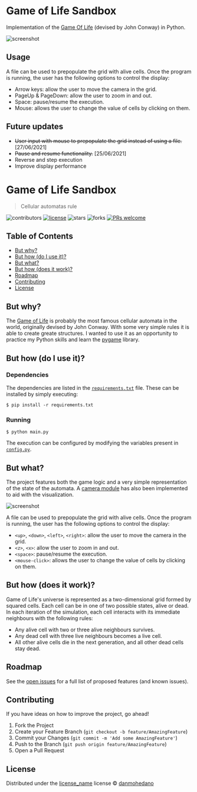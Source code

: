 # Game of Life Sandbox
Implementation of the [Game Of Life](https://en.wikipedia.org/wiki/Conway%27s_Game_of_Life) (devised by John Conway) in Python.

![screenshot](https://user-images.githubusercontent.com/43313293/121348779-0e8e9700-c929-11eb-9a85-b91fd5963882.png)

## Usage
A file can be used to prepopulate the grid with alive cells. Once the program is running, the user has the following options to control the display:
- Arrow keys: allow the user to move the camera in the grid.
- PageUp & PageDown: allow the user to zoom in and out.
- Space: pause/resume the execution.
- Mouse: allows the user to change the value of cells by clicking on them.

## Future updates
- ~~User input with mouse to prepopulate the grid instead of using a file.~~ [27/06/2021]
- ~~Pause and resume functionality.~~ [25/06/2021]
- Reverse and step execution
- Improve display performance

# Game of Life Sandbox

> Cellular automatas rule


<!-- Project Shields -->
![contributors](https://img.shields.io/github/contributors/danmohedano/game_of_life.svg?style=flat-square) [![license](https://img.shields.io/github/license/danmohedano/game_of_life.svg?style=flat-square)](https://github.com/danmohedano/game_of_life/blob/main/LICENSE) ![stars](https://img.shields.io/github/stars/danmohedano/game_of_life.svg?style=flat-square) ![forks](https://img.shields.io/github/forks/danmohedano/game_of_life.svg?style=flat-square) [![PRs welcome](https://img.shields.io/badge/PRs-welcome!-green.svg)](https://github.com/danmohedano/game_of_life/issues)

<!-- TOC -->
## Table of Contents

- [But why?](#but-why)
- [But how (do I use it)?](#but-how-do-i-use-it)
- [But what?](#but-what)
- [But how (does it work)?](#but-how-does-it-work)
- [Roadmap](#roadmap)
- [Contributing](#contributing)
- [License](#license)

## But why?

The [Game of Life](https://en.wikipedia.org/wiki/Conway%27s_Game_of_Life) is probably the most famous cellular automata in the world, originally devised by John Conway. With some very simple rules it is able to create greate structures. I wanted to use it as an opportunity to practice my Python skills and learn the [pygame](https://www.pygame.org/news) library. 

## But how (do I use it)?

### Dependencies

The dependencies are listed in the [`requirements.txt`](https://github.com/danmohedano/game_of_life/blob/main/requirements.txt) file. These can be installed by simply executing: 

```  
$ pip install -r requirements.txt
```

### Running

```
$ python main.py
```

The execution can be configured by modifying the variables present in [`config.py`](https://github.com/danmohedano/game_of_life/blob/main/config.py).

## But what?

The project features both the game logic and a very simple representation of the state of the automata. A [camera module](https://github.com/danmohedano/game_of_life/blob/main/camera) has also been implemented to aid with the visualization.

![screenshot](https://user-images.githubusercontent.com/43313293/121348779-0e8e9700-c929-11eb-9a85-b91fd5963882.png)

A file can be used to prepopulate the grid with alive cells. Once the program is running, the user has the following options to control the display:

- `<up>`, `<down>`, `<left>`, `<right>`: allow the user to move the camera in the grid.
- `<z>`, `<x>`: allow the user to zoom in and out.
- `<space>`: pause/resume the execution.
- `<mouse-click>`: allows the user to change the value of cells by clicking on them.


## But how (does it work)?

Game of Life's universe is represented as a two-dimensional grid formed by squared cells. Each cell can be in one of two possible states, alive or dead. In each iteration of the simulation, each cell interacts with its immediate neighbours with the following rules:

- Any alive cell with two or three alive neighbours survives.
- Any dead cell with three live neighbours becomes a live cell.
- All other alive cells die in the next generation, and all other dead cells stay dead.

## Roadmap

See the [open issues](https://github.com/danmohedano/game_of_life/issues) for a full list of proposed features (and known issues). 

## Contributing

If you have ideas on how to improve the project, go ahead!

1. Fork the Project
2. Create your Feature Branch (`git checkout -b feature/AmazingFeature`)
3. Commit your Changes (`git commit -m 'Add some AmazingFeature'`)
4. Push to the Branch (`git push origin feature/AmazingFeature`)
5. Open a Pull Request

## License

Distributed under the [license_name](https://github.com/danmohedano/game_of_life/blob/main/LICENSE) license © [danmohedano](https://github.com/danmohedano)